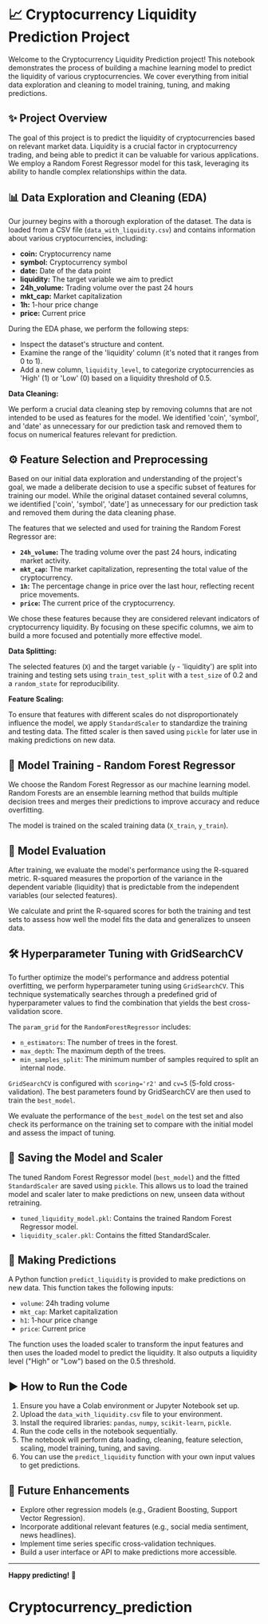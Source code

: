# 📈 Cryptocurrency Liquidity Prediction Project

Welcome to the Cryptocurrency Liquidity Prediction project! This notebook demonstrates the process of building a machine learning model to predict the liquidity of various cryptocurrencies. We cover everything from initial data exploration and cleaning to model training, tuning, and making predictions.

## ✨ Project Overview

The goal of this project is to predict the liquidity of cryptocurrencies based on relevant market data. Liquidity is a crucial factor in cryptocurrency trading, and being able to predict it can be valuable for various applications. We employ a Random Forest Regressor model for this task, leveraging its ability to handle complex relationships within the data.

## 📊 Data Exploration and Cleaning (EDA)

Our journey begins with a thorough exploration of the dataset. The data is loaded from a CSV file (`data_with_liquidity.csv`) and contains information about various cryptocurrencies, including:

- **coin:** Cryptocurrency name
- **symbol:** Cryptocurrency symbol
- **date:** Date of the data point
- **liquidity:** The target variable we aim to predict
- **24h_volume:** Trading volume over the past 24 hours
- **mkt_cap:** Market capitalization
- **1h:** 1-hour price change
- **price:** Current price

During the EDA phase, we perform the following steps:

- Inspect the dataset's structure and content.
- Examine the range of the 'liquidity' column (it's noted that it ranges from 0 to 1).
- Add a new column, `liquidity_level`, to categorize cryptocurrencies as 'High' (1) or 'Low' (0) based on a liquidity threshold of 0.5.

**Data Cleaning:**

We perform a crucial data cleaning step by removing columns that are not intended to be used as features for the model. We identified 'coin', 'symbol', and 'date' as unnecessary for our prediction task and removed them to focus on numerical features relevant for prediction.

## ⚙️ Feature Selection and Preprocessing

Based on our initial data exploration and understanding of the project's goal, we made a deliberate decision to use a specific subset of features for training our model. While the original dataset contained several columns, we identified ['coin', 'symbol', 'date'] as unnecessary for our prediction task and removed them during the data cleaning phase.

The features that we selected and used for training the Random Forest Regressor are:

- **`24h_volume`:** The trading volume over the past 24 hours, indicating market activity.
- **`mkt_cap`:** The market capitalization, representing the total value of the cryptocurrency.
- **`1h`:** The percentage change in price over the last hour, reflecting recent price movements.
- **`price`:** The current price of the cryptocurrency.

We chose these features because they are considered relevant indicators of cryptocurrency liquidity. By focusing on these specific columns, we aim to build a more focused and potentially more effective model.

**Data Splitting:**

The selected features (`X`) and the target variable (`y` - 'liquidity') are split into training and testing sets using `train_test_split` with a `test_size` of 0.2 and a `random_state` for reproducibility.

**Feature Scaling:**

To ensure that features with different scales do not disproportionately influence the model, we apply `StandardScaler` to standardize the training and testing data. The fitted scaler is then saved using `pickle` for later use in making predictions on new data.

## 🧠 Model Training - Random Forest Regressor

We choose the Random Forest Regressor as our machine learning model. Random Forests are an ensemble learning method that builds multiple decision trees and merges their predictions to improve accuracy and reduce overfitting.

The model is trained on the scaled training data (`X_train`, `y_train`).

## 🎯 Model Evaluation

After training, we evaluate the model's performance using the R-squared metric. R-squared measures the proportion of the variance in the dependent variable (liquidity) that is predictable from the independent variables (our selected features).

We calculate and print the R-squared scores for both the training and test sets to assess how well the model fits the data and generalizes to unseen data.

## 🛠️ Hyperparameter Tuning with GridSearchCV

To further optimize the model's performance and address potential overfitting, we perform hyperparameter tuning using `GridSearchCV`. This technique systematically searches through a predefined grid of hyperparameter values to find the combination that yields the best cross-validation score.

The `param_grid` for the `RandomForestRegressor` includes:

- `n_estimators`: The number of trees in the forest.
- `max_depth`: The maximum depth of the trees.
- `min_samples_split`: The minimum number of samples required to split an internal node.

`GridSearchCV` is configured with `scoring='r2'` and `cv=5` (5-fold cross-validation). The best parameters found by GridSearchCV are then used to train the `best_model`.

We evaluate the performance of the `best_model` on the test set and also check its performance on the training set to compare with the initial model and assess the impact of tuning.

## 💾 Saving the Model and Scaler

The tuned Random Forest Regressor model (`best_model`) and the fitted `StandardScaler` are saved using `pickle`. This allows us to load the trained model and scaler later to make predictions on new, unseen data without retraining.

- `tuned_liquidity_model.pkl`: Contains the trained Random Forest Regressor model.
- `liquidity_scaler.pkl`: Contains the fitted StandardScaler.

## 🚀 Making Predictions

A Python function `predict_liquidity` is provided to make predictions on new data. This function takes the following inputs:

- `volume`: 24h trading volume
- `mkt_cap`: Market capitalization
- `h1`: 1-hour price change
- `price`: Current price

The function uses the loaded scaler to transform the input features and then uses the loaded model to predict the liquidity. It also outputs a liquidity level ("High" or "Low") based on the 0.5 threshold.

## ▶️ How to Run the Code

1. Ensure you have a Colab environment or Jupyter Notebook set up.
2. Upload the `data_with_liquidity.csv` file to your environment.
3. Install the required libraries: `pandas`, `numpy`, `scikit-learn`, `pickle`.
4. Run the code cells in the notebook sequentially.
5. The notebook will perform data loading, cleaning, feature selection, scaling, model training, tuning, and saving.
6. You can use the `predict_liquidity` function with your own input values to get predictions.

## 🔮 Future Enhancements

- Explore other regression models (e.g., Gradient Boosting, Support Vector Regression).
- Incorporate additional relevant features (e.g., social media sentiment, news headlines).
- Implement time series specific cross-validation techniques.
- Build a user interface or API to make predictions more accessible.

---

**Happy predicting!** 🎉
# Cryptocurrency_prediction
